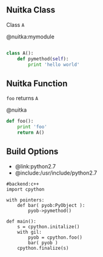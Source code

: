 Nuitka Class
------------
Class `A`

@nuitka:mymodule
```python

class A():
	def pymethod(self):
		print 'hello world'

```

Nuitka Function
------------
`foo` returns `A`

@nuitka
```python
def foo():
	print 'foo'
	return A()

```

Build Options
-------------
* @link:python2.7
* @include:/usr/include/python2.7

```rusthon
#backend:c++
import cpython

with pointers:
	def bar( pyob:PyObject ):
		pyob->pymethod()

def main():
	s = cpython.initalize()
	with gil:
		pyob = cpython.foo()
		bar( pyob )
	cpython.finalize(s)

```